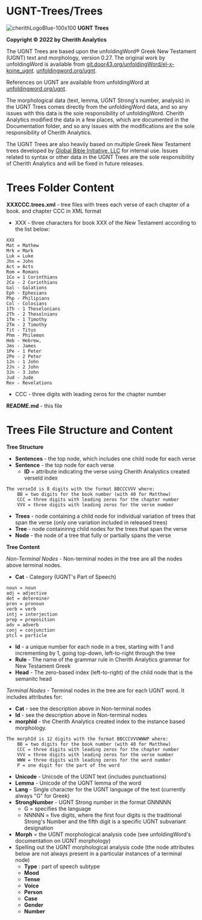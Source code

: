 # UGNT-Trees/Trees

![cherithLogoBlue-100x100](https://user-images.githubusercontent.com/105679741/190519269-28c4bc1c-fb8f-4c8f-b119-8aa8188c98d6.png)
**UGNT Trees**

**Copyright © 2022 by Cherith Analytics**

The UGNT Trees are based upon the unfoldingWord® Greek New Testament (UGNT) text and morphology, version 0.27. The original work by unfoldingWord is available from [git.door43.org/unfoldingWord/el-x-koine_ugnt](https://git.door43.org/unfoldingWord/el-x-koine_ugnt). [unfoldingword.org/ugnt](https://www.unfoldingword.org/ugnt).

References on UGNT are available from unfoldingWord at [unfoldingword.org/ugnt](https://www.unfoldingword.org/ugnt).

The morphological data (text, lemma, UGNT Strong's number, analysis) in the UGNT Trees comes directly from the unfoldingWord data, and so any issues with this data is the sole responsibility of unfoldingWord.  Cherith Analytics modified the data in a few places, which are documented in the Documentation folder, and so any issues with the modifications are the sole responsibility of Cherith Analytics.

The UGNT Trees are also heavily based on multiple Greek New Testament trees developed by [Global Bible Initiative, LLC](https://www.gbi.llc) for internal use. Issues related to syntax or other data in the UGNT Trees are the sole responsibility of Cherith Analytics and will be fixed in future releases.

# Trees Folder Content

**XXXCCC.trees.xml** - tree files with trees each verse of each chapter of a book.  and chapter CCC in XML format
  * XXX - three characters for book XXX of the New Testament according to the list below:
```
XXX
Mat = Mathew
Mrk = Mark
Luk = Luke
Jhn = John
Act = Acts
Rom = Romans
1Co = 1 Corinthians
2Co - 2 Corinthians
Gal - Galations
Eph - Ephesians
Php - Philipians
Col - Colosians
1Th - 1 Theselonians
2Th - 2 Thesolnians
1Tm - 1 Timothy
2Tm - 2 Timothy
Tit - Titus
Phm - Philemon
Heb - Hebrew,
Jms - James
1Pe - 1 Peter
2Pe - 2 Peter
1Jn - 1 John
2Jn - 2 John
3Jn - 3 John
Jud - Jude
Rev - Revelations
```
  * CCC - three digits with leading zeros for the chapter number

**README.md** - this file

# Trees File Structure and Content

**Tree Structure**

* **Sentences** - the top node, which includes one child node for each verse
* **Sentence** - the top node for each verse
  - **ID** = attribute indicating the verse using Cherith Analystics created verseId index
```
The verseId is 8 digits with the format BBCCCVVV where:
    BB = two digits for the book number (with 40 for Matthew)
    CCC = three digits with leading zeros for the chapter number
    VVV = three digits with leading zeros for the verse number
```
* **Trees** - node containing a child node for individual variation of trees that span the verse (only one variation included in released trees)
* **Tree** - node containinng child nodes for the trees that span the verse
* **Node** - the node of a tree that fully or partially spans the verse

**Tree Content**

*Non-Terminal Nodes* - Non-terminal nodes in the tree are all the nodes above terminal nodes.

* **Cat** - Category (UGNT's Part of Speech)
```
noun = noun
adj = adjective
det = determiner
pron = pronoun
verb = verb
intj = interjection
prep = preposition
adv = adverb
conj = conjunction
ptcl = particle
```
* **Id** - a unique number for each node in a tree, starting with 1 and incrementing by 1, going top-down, left-to-right through the tree
* **Rule** - The name of the grammar rule in Cherith Analytics grammar for New Testament Greek
* **Head** - The zero-based index (left-to-right) of the child node that is the semanitc head

*Terminal Nodes* - Terminal nodes in the tree are for each UGNT word. It includes attributes for:

* **Cat** - see the description above in Non-terminal nodes
* **Id** - see the description above in Non-terminal nodes
* **morphId** - the Cherith Analytics created index to the instance based morphology.
```
The morphId is 12 digits with the format BBCCCVVVWWWP where:
    BB = two digits for the book number (with 40 for Matthew)
    CCC = three digits with leading zeros for the chapter number
    VVV = three digits with leading zeros for the verse number
    WWW = three digits with leading zeros for the word number
    P = one digit for the part of the word
```
* **Unicode** - Unicode of the UGNT text (includes punctuations)
* **Lemma** - Unicode of the UGNT lemma of the word
* **Lang** - Single character for the UGNT language of the text (currently always "G" for Greek)
* **StrongNumber** - UGNT Strong number in the format GNNNNN
  - G = specifies the language
  - NNNNN = five digits, where the first four digits is the traditional Strong's Number and the fifth digit is a specific UGNT subvariant designation
* **Morph** = the UGNT morphological analysis code (see unfoldingWord's documentation on UGNT morphology)
* Spelling out the UGNT morphological analysis code (the node attributes below are not always present in a particular instances of a terminal node)
  - **Type** : part of speech subtype
  - **Mood**
  - **Tense**
  - **Voice**
  - **Person**
  - **Case**
  - **Gender**
  - **Number**
